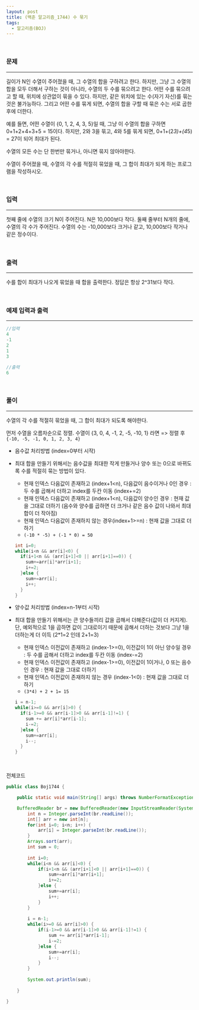 ```yaml
---
layout: post
title: (백준 알고리즘_1744) 수 묶기
tags:
  - 알고리즘(BOJ)
---
```


<br>

### 문제

---

길이가 N인 수열이 주어졌을 때, 그 수열의 합을 구하려고 한다. 하지만, 그냥 그 수열의 합을 모두 더해서 구하는 것이 아니라, 수열의 두 수를 묶으려고 한다. 어떤 수를 묶으려고 할 때, 위치에 상관없이 묶을 수 있다. 하지만, 같은 위치에 있는 수(자기 자신)를 묶는 것은 불가능하다. 그리고 어떤 수를 묶게 되면, 수열의 합을 구할 때 묶은 수는 서로 곱한 후에 더한다.

예를 들면, 어떤 수열이 {0, 1, 2, 4, 3, 5}일 때, 그냥 이 수열의 합을 구하면 0+1+2+4+3+5 = 15이다. 하지만, 2와 3을 묶고, 4와 5를 묶게 되면, 0+1+(2*3)+(4*5) = 27이 되어 최대가 된다.

수열의 모든 수는 단 한번만 묶거나, 아니면 묶지 않아야한다.

수열이 주어졌을 때, 수열의 각 수를 적절히 묶었을 때, 그 합이 최대가 되게 하는 프로그램을 작성하시오.

<br>

### 입력

---

첫째 줄에 수열의 크기 N이 주어진다. N은 10,000보다 작다. 둘째 줄부터 N개의 줄에, 수열의 각 수가 주어진다. 수열의 수는 -10,000보다 크거나 같고, 10,000보다 작거나 같은 정수이다.

<br>

### 출력

---

수를 합이 최대가 나오게 묶었을 때 합을 출력한다. 정답은 항상 2^31보다 작다.

<br>

### 예제 입력과 출력

---

```java
//입력
4
-1
2
1
3
```

```java
//출력
6
```

<br>

### 풀이

---

수열의 각 수를 적절히 묶었을 때, 그 합이 최대가 되도록 해야한다. 

먼저 수열을 오름차순으로 정렬. 수열이 {3, 0, 4, -1, 2, -5, -10, 1} 라면 => 정렬 후 `{-10, -5, -1, 0, 1, 2, 3, 4} `

- 음수값 처리방법 (index=0부터 시작)

- 최대 합을 만들기 위해서는 음수값을 최대한 작게 만들거나 양수 또는 0으로 바뀌도록 수를 적절히 묶는 방법이 있다.

  - 현재 인덱스 다음값이 존재하고 (index+1<n), 다음값이 음수이거나 0인 경우 : 두 수를 곱해서 더하고 index를 두칸 이동 (index+=2)
  - 현재 인덱스 다음값이 존재하고 (index+1<n), 다음값이 양수인 경우 : 현재 값을 그대로 더하기 (음수와 양수를 곱하면 더 크거나 같은 음수 값이 나와서 최대 합이 더 작아짐)
  - 현재 인덱스 다음값이 존재하지 않는 경우(index+1>=n) : 현재 값을 그대로 더하기
  - `(-10 * -5) + (-1 * 0) = 50 `

  ```java
  int i=0;
  while(i<n && arr[i]<0) {
    if(i+1<n && (arr[i+1]<0 || arr[i+1]==0)) {
      sum+=arr[i]*arr[i+1];
      i+=2;
    }else {
      sum+=arr[i];
      i++;
    }
  }
  ```

- 양수값 처리방법 (index=n-1부터 시작)

- 최대 합을 만들기 위해서는 큰 양수들끼리 값을 곱해서 더해준다(값이 더 커지게). 단, 예외적으로 1을 곱하면 값이 그대로이기 때문에 곱해서 더하는 것보다 그냥 1을 더하는게 더 이득 (2*1=2 인데 2+1=3)

  - 현재 인덱스 이전값이 존재하고 (index-1>=0), 이전값이 1이 아닌 양수일 경우 : 두 수를 곱해서 더하고 index를 두칸 이동 (index-=2)
  - 현재 인덱스 이전값이 존재하고 (index-1>=0), 이전값이 1이거나, 0 또는 음수인 경우 : 현재 값을 그대로 더하기
  - 현재 인덱스 이전값이 존재하지 않는 경우 (index-1<0) : 현재 값을 그대로 더하기
  - `(3*4) + 2 + 1= 15`

  ```java
  i = n-1;
  while(i>=0 && arr[i]>0) {
    if(i-1>=0 && arr[i-1]>0 && arr[i-1]!=1) {
      sum += arr[i]*arr[i-1];
      i-=2;
    }else {
      sum+=arr[i];
      i--;
    }
  }
  ```

<br>

전체코드

```java
public class Boj1744 {

	public static void main(String[] args) throws NumberFormatException, IOException {

    BufferedReader br = new BufferedReader(new InputStreamReader(System.in));
		int n = Integer.parseInt(br.readLine());
		int[] arr = new int[n];
		for(int i=0; i<n; i++) {
			arr[i] = Integer.parseInt(br.readLine());
		}
		Arrays.sort(arr);
		int sum = 0;
		
		int i=0;
		while(i<n && arr[i]<0) {
			if(i+1<n && (arr[i+1]<0 || arr[i+1]==0)) {
				sum+=arr[i]*arr[i+1];
				i+=2;
			}else {
				sum+=arr[i];
				i++;
			}
		}
		
		i = n-1;
		while(i>=0 && arr[i]>0) {
		    if(i-1>=0 && arr[i-1]>0 && arr[i-1]!=1) {
	    		sum += arr[i]*arr[i-1];
	    	    i-=2;
		    }else {
		    	sum+=arr[i];
		    	i--;
		    }
		}
		
		System.out.println(sum);
		
	}

}

```

